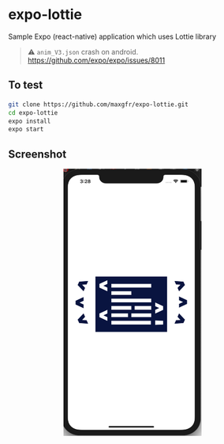 # expo-lottie

Sample Expo (react-native) application which uses Lottie library

> ⚠️ `anim_V3.json` crash on android.
> https://github.com/expo/expo/issues/8011

## To test

```sh
git clone https://github.com/maxgfr/expo-lottie.git
cd expo-lottie
expo install
expo start
```

## Screenshot

<div align="center">
  <img src="https://github.com/maxgfr/expo-lottie/blob/master/.github/screenshot.png" height="540" width="280"/>
</div>
